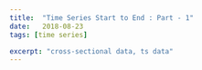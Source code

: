 ```yaml
---
title:  "Time Series Start to End : Part - 1"
date:   2018-08-23
tags: [time series]

excerpt: "cross-sectional data, ts data"
---
```


